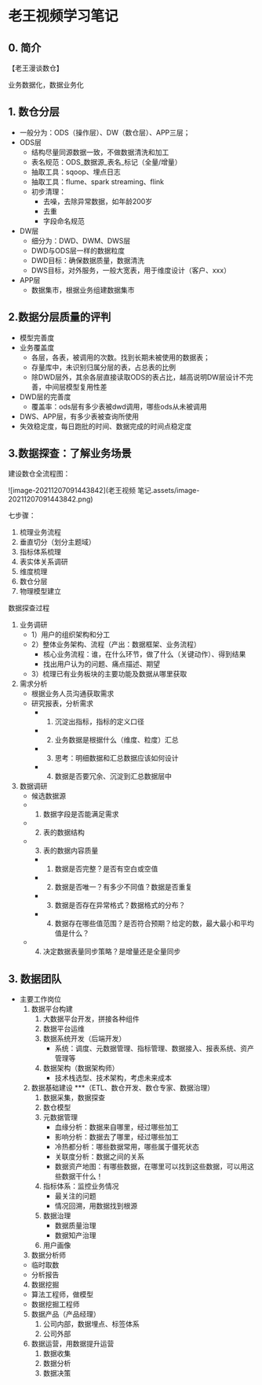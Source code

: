 # 老王视频学习笔记

## 0. 简介

【老王漫谈数仓】

业务数据化，数据业务化

## 1. 数仓分层

- 一般分为：ODS（操作层）、DW（数仓层）、APP三层；
- ODS层
  - 结构尽量同源数据一致，不做数据清洗和加工
  - 表名规范：ODS_数据源_表名_标记（全量/增量）
  - 抽取工具：sqoop、埋点日志
  - 抽取工具：flume、spark streaming、flink
  - 初步清理：
    - 去噪，去除异常数据，如年龄200岁
    - 去重
    - 字段命名规范
- DW层
  - 细分为：DWD、DWM、DWS层
  - DWD与ODS层一样的数据粒度
  - DWD目标：确保数据质量，数据清洗
  - DWS目标，对外服务，一般大宽表，用于维度设计（客户、xxx）
- APP层
  - 数据集市，根据业务组建数据集市

## 2.数据分层质量的评判

- 模型完善度
- 业务覆盖度
  - 各层，各表，被调用的次数。找到长期未被使用的数据表；
  - 存量库中，未识别归属分层的表，占总表的比例
  - 除DWD层外，其余各层直接读取ODS的表占比，越高说明DW层设计不完善，中间层模型复用性差
- DWD层的完善度
  - 覆盖率：ods层有多少表被dwd调用，哪些ods从未被调用
- DWS、APP层，有多少表被查询所使用
- 失效稳定度，每日跑批的时间、数据完成的时间点稳定度

## 3.数据探查：了解业务场景

建设数仓全流程图：

![image-20211207091443842](老王视频 笔记.assets/image-20211207091443842.png)

 七步骤：

1. 梳理业务流程
2. 垂直切分（划分主题域）
3. 指标体系梳理
4. 表实体关系调研
5. 维度梳理
6. 数仓分层
7. 物理模型建立

数据探查过程

1. 业务调研
   - 1）用户的组织架构和分工
   - 2）整体业务架构、流程（产出：数据框架、业务流程）
     - 核心业务流程：谁，在什么环节，做了什么（关键动作）、得到结果
     - 找出用户认为的问题、痛点描述、期望
   - 3）梳理已有业务板块的主要功能及数据从哪里获取
2. 需求分析
   - 根据业务人员沟通获取需求
   - 研究报表，分析需求
     - 1. 沉淀出指标，指标的定义口径
     - 2. 业务数据是根据什么（维度、粒度）汇总
     - 3. 思考：明细数据和汇总数据应该如何设计
     - 4. 数据是否要冗余、沉淀到汇总数据层中
3. 数据调研
   - 候选数据源
   - 1. 数据字段是否能满足需求
   - 2. 表的数据结构
   - 3. 表的数据内容质量
     - 1. 数据是否完整？是否有空白或空值
     - 2. 数据是否唯一？有多少不同值？数据是否重复
     - 3. 数据是否存在异常格式？数据格式的分布？
     - 4. 数据存在哪些值范围？是否符合预期？给定的数，最大最小和平均值是什么？
   - 4. 决定数据表量同步策略？是增量还是全量同步 

## 3. 数据团队

- 主要工作岗位
  1. 数据平台构建
     1. 大数据平台开发，拼接各种组件
     2. 数据平台运维
     3. 数据系统开发（后端开发）
        - 系统：调度、元数据管理、指标管理、数据接入、报表系统、资产管理等
     4. 数据架构（数据架构师）
        - 技术栈选型、技术架构，考虑未来成本
  2. 数据基础建设 ***（ETL、数仓开发、数仓专家、数据治理）
     1. 数据采集，数据探查
     2. 数仓模型
     3. 元数据管理
        - 血缘分析：数据来自哪里，经过哪些加工
        - 影响分析：数据去了哪里，经过哪些加工
        - 冷热都分析：哪些数据常用，哪些属于僵死状态
        - 关联度分析：数据之间的关系
        - 数据资产地图：有哪些数据，在哪里可以找到这些数据，可以用这些数据干什么！
     4. 指标体系：监控业务情况
        - 最关注的问题
        - 情况回溯，用数据找到根源
     5. 数据治理
        - 数据质量治理
        - 数据知产治理
     6. 用户画像
  3. 数据分析师
  - 临时取数
  - 分析报告
  4. 数据挖掘
  - 算法工程师，做模型
  - 数据挖掘工程师
  5. 数据产品（产品经理）
     1. 公司内部，数据埋点、标签体系
     2. 公司外部
  6. 数据运营，用数据提升运营
     1. 数据收集
     2. 数据分析
     3. 数据决策


